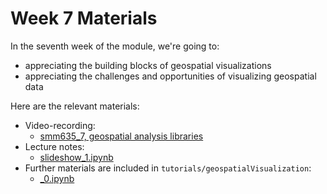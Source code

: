 # Week 7 Materials

In the seventh week of the module, we're going to:

- appreciating the building blocks of geospatial visualizations
- appreciating the challenges and opportunities of visualizing geospatial data

Here are the relevant materials:

- Video-recording:
  - [smm635_7, geospatial analysis libraries][video] 
- Lecture notes:
  - [slideshow_1.ipynb][slides]
- Further materials are included in `tutorials/geospatialVisualization`:
  - [_0.ipynb][tutorial] 

[video]: https://web.microsoftstream.com/video/58eada1b-bfac-4540-8a50-d50a55610bb1

[slides]: https://github.com/simoneSantoni/data-viz-smm635/blob/master/lectureNotes/week7/slideshow_1.ipynb

[tutorial]: https://github.com/simoneSantoni/data-viz-smm635/tree/master/tutorials/geospatialVisualizaton
